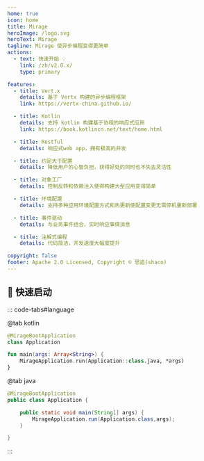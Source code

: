 ```yaml
---
home: true
icon: home
title: Mirage
heroImage: /logo.svg
heroText: Mirage
tagline: Mirage 使异步编程变得更简单
actions:
  - text: 快速开始 💡
    link: /zh/v2.0.x/
    type: primary

features:
  - title: Vert.x
    details: 基于 Vertx 构建的异步编程框架
    link: https://vertx-china.github.io/

  - title: Kotlin
    details: 支持 kotlin 构建基于协程的响应式应用
    link: https://book.kotlincn.net/text/home.html

  - title: Restful
    details: 响应式web app，拥有极高的并发

  - title: 约定大于配置
    details: 降低用户的心智负担，获得好处的同时也不失去灵活性

  - title: 对象工厂
    details: 控制反转和依赖注入使得构建大型应用变得简单

  - title: 环境配置
    details: 支持多种应用环境配置方式和热更新使配置变更无需停机重新部署

  - title: 事件驱动
    details: 与业务事件结合，实时响应事情消息

  - title: 注解式编程
    details: 代码简洁，开发速度大幅度提升

copyright: false
footer: Apache 2.0 Licensed, Copyright © 思追(shaco)
---
```


##  🚀 快速启动

::: code-tabs#language

@tab kotlin

```kotlin
@MirageBootApplication
class Application

fun main(args: Array<String>) {
    MirageApplication.run(Application::class.java, *args)
}
```

@tab java

```java
@MirageBootApplication
public class Application {

    public static void main(String[] args) {
        MirageApplication.run(Application.class,args);
    }

}
```

::: 
